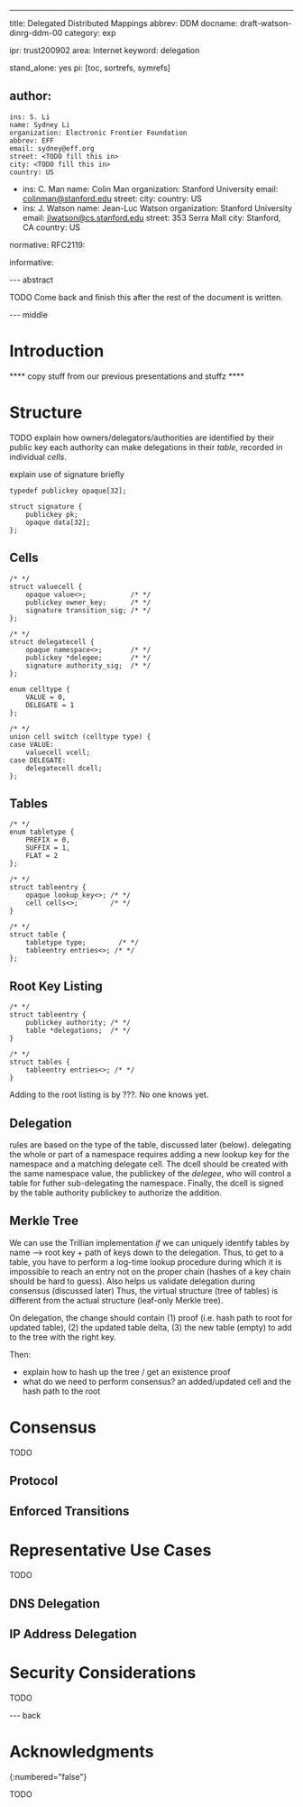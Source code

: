 ---
title: Delegated Distributed Mappings
abbrev: DDM
docname: draft-watson-dinrg-ddm-00
category: exp

ipr: trust200902
area: Internet
keyword: delegation

stand_alone: yes
pi: [toc, sortrefs, symrefs]

author:
 -
    ins: S. Li
    name: Sydney Li
    organization: Electronic Frontier Foundation
    abbrev: EFF
    email: sydney@eff.org
    street: <TODO fill this in>
    city: <TODO fill this in>
    country: US
 -
    ins: C. Man
    name: Colin Man
    organization: Stanford University
    email: colinman@stanford.edu
    street: <TODO fill this in>
    city: <TODO fill this in>
    country: US
 -
    ins: J. Watson
    name: Jean-Luc Watson
    organization: Stanford University
    email: jlwatson@cs.stanford.edu
    street: 353 Serra Mall
    city: Stanford, CA
    country: US

normative:
  RFC2119:

informative:

--- abstract

TODO Come back and finish this after the rest of the document is written.

--- middle

# Introduction

**** copy stuff from our previous presentations and stuffz ****

# Structure

TODO
explain how owners/delegators/authorities are identified by their public key
each authority can make delegations in their _table_, recorded in individual _cells_.

explain use of signature briefly

~~~
typedef publickey opaque[32];

struct signature {
    publickey pk;
    opaque data[32];
};
~~~

## Cells

~~~
/* */
struct valuecell {
    opaque value<>;           /* */
    publickey owner_key;      /* */
    signature transition_sig; /* */
};

/* */
struct delegatecell {
    opaque namespace<>;       /* */
    publickey *delegee;       /* */
    signature authority_sig;  /* */
};

enum celltype {
    VALUE = 0,
    DELEGATE = 1
};

/* */
union cell switch (celltype type) {
case VALUE:
    valuecell vcell;   
case DELEGATE:
    delegatecell dcell;
};
~~~

## Tables

~~~
/* */
enum tabletype {
    PREFIX = 0,
    SUFFIX = 1,
    FLAT = 2
};

/* */
struct tableentry {
    opaque lookup_key<>; /* */
    cell cells<>;        /* */
}

/* */
struct table {
    tabletype type;        /* */
    tableentry entries<>; /* */
};
~~~

## Root Key Listing

~~~
/* */
struct tableentry {
    publickey authority; /* */
    table *delegations;  /* */
}

/* */
struct tables {
    tableentry entries<>; /* */
}
~~~

Adding to the root listing is by ???. No one knows yet.

## Delegation

rules are based on the type of the table, discussed later (below). delegating
the whole or part of a namespace requires adding a new lookup key for the
namespace and a matching delegate cell. The dcell should be created with the
same namespace value, the publickey of the _delegee_, who will control a table for futher sub-delegating the namespace. Finally, the dcell is signed by the table authority publickey to authorize the addition. 

## Merkle Tree

We can use the Trillian implementation _if_ we can uniquely identify tables by
name --> root key + path of keys down to the delegation. Thus, to get to a
table, you have to perform a log-time lookup procedure during which it is
impossible to reach an entry not on the proper chain (hashes of a key chain
should be hard to guess). Also helps us validate delegation during consensus
(discussed later) Thus, the virtual structure (tree of tables) is different
from the actual structure (leaf-only Merkle tree).

On delegation, the change should contain (1) proof (i.e. hash path to root for updated table), (2) the updated table delta, (3) the new table (empty) to add to the tree with the right key.

Then:
* explain how to hash up the tree / get an existence proof
* what do we need to perform consensus? an added/updated cell and the hash path to the root

# Consensus

TODO

## Protocol

## Enforced Transitions

# Representative Use Cases

TODO

## DNS Delegation

## IP Address Delegation

# Security Considerations

TODO

--- back

# Acknowledgments
{:numbered="false"}

TODO

